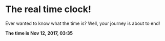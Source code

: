 # The real time clock!

Ever wanted to know what the time is? Well, your journey is about to end!

**The time is Nov 12, 2017, 03:35**
